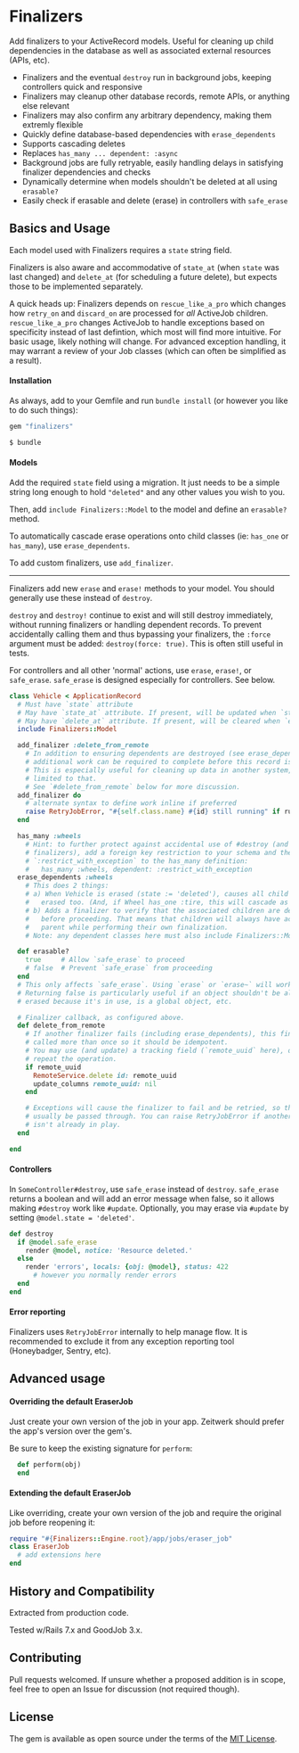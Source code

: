 # Finalizers

Add finalizers to your ActiveRecord models. Useful for cleaning up child dependencies in the database as well as associated external resources (APIs, etc).

* Finalizers and the eventual `destroy` run in background jobs, keeping controllers quick and responsive
* Finalizers may cleanup other database records, remote APIs, or anything else relevant
* Finalizers may also confirm any arbitrary dependency, making them extremly flexible
* Quickly define database-based dependencies with `erase_dependents`
* Supports cascading deletes
* Replaces `has_many ... dependent: :async`
* Background jobs are fully retryable, easily handling delays in satisfying finalizer dependencies and checks
* Dynamically determine when models shouldn't be deleted at all using `erasable?`
* Easily check if erasable and delete (erase) in controllers with `safe_erase`



## Basics and Usage

Each model used with Finalizers requires a `state` string field.

Finalizers is also aware and accommodative of `state_at` (when `state` was last changed) and `delete_at` (for scheduling a future delete), but expects those to be implemented separately.

A quick heads up: Finalizers depends on `rescue_like_a_pro` which changes how `retry_on` and `discard_on` are processed for *all* ActiveJob children. `rescue_like_a_pro` changes ActiveJob to handle exceptions based on specificity instead of last defintion, which most will find more intuitive. For basic usage, likely nothing will change. For advanced exception handling, it may warrant a review of your Job classes (which can often be simplified as a result).


#### Installation

As always, add to your Gemfile and run `bundle install` (or however you like to do such things):

```ruby
gem "finalizers"
```

```bash
$ bundle
```


#### Models

Add the required `state` field using a migration. It just needs to be a simple string long enough to hold `"deleted"` and any other values you wish to you.

Then, add `include Finalizers::Model` to the model and define an `erasable?` method.

To automatically cascade erase operations onto child classes (ie: `has_one` or `has_many`), use `erase_dependents`.

To add custom finalizers, use `add_finalizer`.

---

Finalizers add new `erase` and `erase!` methods to your model. You should generally use these instead of `destroy`.

`destroy` and `destroy!` continue to exist and will still destroy immediately, without running finalizers or handling dependent records. To prevent accidentally calling them and thus bypassing your finalizers, the `:force` argument must be added: `destroy(force: true)`. This is often still useful in tests.

For controllers and all other 'normal' actions, use `erase`, `erase!`, or `safe_erase`. `safe_erase` is designed especially for controllers. See below.

```ruby
class Vehicle < ApplicationRecord
  # Must have `state` attribute
  # May have `state_at` attribute. If present, will be updated when `state` is updated.
  # May have `delete_at` attribute. If present, will be cleared when `erase` is called.
  include Finalizers::Model

  add_finalizer :delete_from_remote
    # In addition to ensuring dependents are destroyed (see erase_dependents below),
    # additional work can be required to complete before this record is destroyed.
    # This is especially useful for cleaning up data in another system, but isn't
    # limited to that.
    # See `#delete_from_remote` below for more discussion.
  add_finalizer do
    # alternate syntax to define work inline if preferred
    raise RetryJobError, "#{self.class.name} #{id} still running" if running?
  end

  has_many :wheels
    # Hint: to further protect against accidental use of #destroy (and bypassing your
    # finalizers), add a foreign key restriction to your schema and then add
    # `:restrict_with_exception` to the has_many definition:
    #   has_many :wheels, dependent: :restrict_with_exception
  erase_dependents :wheels
    # This does 2 things:
    # a) When Vehicle is erased (state := 'deleted'), causes all child Wheels to be
    #   erased too. (And, if Wheel has_one :tire, this will cascade as well.)
    # b) Adds a finalizer to verify that the associated children are destroyed
    #   before proceeding. That means that children will always have access to the
    #   parent while performing their own finalization.
    # Note: any dependent classes here must also include Finalizers::Model.

  def erasable?
    true     # Allow `safe_erase` to proceed
    # false  # Prevent `safe_erase` from proceeding
  end
  # This only affects `safe_erase`. Using `erase` or `erase~` will work regardless.
  # Returning false is particularly useful if an object shouldn't be allowed to be
  # erased because it's in use, is a global object, etc.

  # Finalizer callback, as configured above.
  def delete_from_remote
    # If another finalizer fails (including erase_dependents), this finalizer may be
    # called more than once so it should be idempotent.
    # You may use (and update) a tracking field (`remote_uuid` here), or may simply
    # repeat the operation.
    if remote_uuid
      RemoteService.delete id: remote_uuid
      update_columns remote_uuid: nil
    end

    # Exceptions will cause the finalizer to fail and be retried, so they should
    # usually be passed through. You can raise RetryJobError if another exception
    # isn't already in play.
  end

end
```


#### Controllers

In `SomeController#destroy`, use `safe_erase` instead of `destroy`. `safe_erase` returns a boolean and will add an error message when false, so it allows making `#destroy` work like `#update`. Optionally, you may erase via `#update` by setting `@model.state = 'deleted'`.

```ruby
def destroy
  if @model.safe_erase
    render @model, notice: 'Resource deleted.'
  else
    render 'errors', locals: {obj: @model}, status: 422
      # however you normally render errors
  end
end
```


#### Error reporting

Finalizers uses `RetryJobError` internally to help manage flow. It is recommended to exclude it from any exception reporting tool (Honeybadger, Sentry, etc).



## Advanced usage

#### Overriding the default EraserJob

Just create your own version of the job in your app. Zeitwerk should prefer the app's version over the gem's.

Be sure to keep the existing signature for `perform`:
```ruby
  def perform(obj)
  end
```

#### Extending the default EraserJob

Like overriding, create your own version of the job and require the original job before reopening it:
```ruby
require "#{Finalizers::Engine.root}/app/jobs/eraser_job"
class EraserJob
  # add extensions here
end
```



## History and Compatibility

Extracted from production code.

Tested w/Rails 7.x and GoodJob 3.x.



## Contributing
Pull requests welcomed. If unsure whether a proposed addition is in scope, feel free to open an Issue for discussion (not required though).



## License
The gem is available as open source under the terms of the [MIT License](https://opensource.org/licenses/MIT).
